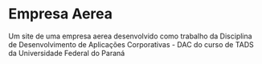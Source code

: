 # Empresa Aerea
Um site de uma empresa aerea desenvolvido como trabalho da Disciplina de Desenvolvimento de Aplicações Corporativas - DAC do curso de TADS da Universidade Federal do Paraná
